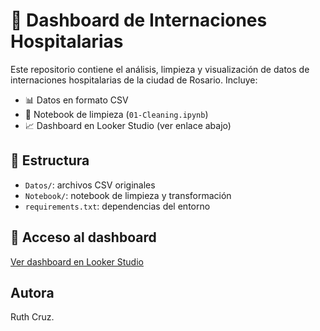 # 🏥 Dashboard de Internaciones Hospitalarias

Este repositorio contiene el análisis, limpieza y visualización de datos de internaciones hospitalarias de la ciudad de Rosario. Incluye:

- 📊 Datos en formato CSV
- 🧼 Notebook de limpieza (`01-Cleaning.ipynb`)
- 📈 Dashboard en Looker Studio (ver enlace abajo)

## 📁 Estructura
- `Datos/`: archivos CSV originales
- `Notebook/`: notebook de limpieza y transformación
- `requirements.txt`: dependencias del entorno

## 🔗 Acceso al dashboard
[Ver dashboard en Looker Studio](https://tu-link-aqui)

##  Autora
Ruth Cruz.